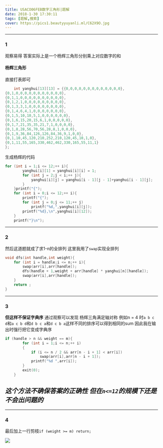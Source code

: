 ```yaml
---
title: USACO06FEB数字三角形|题解
date: 2018-1-30 17:30:11
tags: [题解,搜索]
cover: https://pics1.beautyyuyanli.ml/C62X9O.jpg
---
```




***

### 1

观察易得 答案实际上是一个杨辉三角形分别乘上对应数字的和
#### 杨辉三角形 
直接打表即可
```c++
	int yanghui[13][13] = {{0,0,0,0,0,0,0,0,0,0,0,0,0},
{0,1,0,0,0,0,0,0,0,0,0,0,0},
{0,1,1,0,0,0,0,0,0,0,0,0,0},
{0,1,2,1,0,0,0,0,0,0,0,0,0},
{0,1,3,3,1,0,0,0,0,0,0,0,0},
{0,1,4,6,4,1,0,0,0,0,0,0,0},
{0,1,5,10,10,5,1,0,0,0,0,0,0},
{0,1,6,15,20,15,6,1,0,0,0,0,0},
{0,1,7,21,35,35,21,7,1,0,0,0,0},
{0,1,8,28,56,70,56,28,8,1,0,0,0},
{0,1,9,36,84,126,126,84,36,9,1,0,0},
{0,1,10,45,120,210,252,210,120,45,10,1,0},
{0,1,11,55,165,330,462,462,330,165,55,11,1}
};
```

生成杨辉的代码

```c++
for (int i = 1;i <= 12;++ i){
        yanghui[i][1] = yanghui[i][i] = 1;
        for (int j = 2;j < i;++ j){
            yanghui[i][j] = yanghui[i - 1][j - 1]+yanghui[i - 1][j];
        }
    }printf("{");
    for (int i = 0;i <= 12;++ i){
        printf("{");
        for (int j = 0;j <= 11;++ j)
            printf("%d,",yanghui[i][j]);
        printf("%d},\n",yanghui[i][12]);
    }
    printf("}\n");
```
***

### 2

然后这道题就成了求1-n的全排列
这里我用了`swap`实现全排列
```c++
void dfs(int handle,int weight){
	for (int i = handle;i <= n;++ i){
		swap(arr[i],arr[handle]);
		dfs(handle + 1,weight + arr[handle] * yanghui[n][handle]);
		swap(arr[i],arr[handle]);
	}
	return ;
}
```
---
### 3

**但这样不保证字典序**
通过观察可以发现 杨辉三角满足轴对称
例如n = 4 时`a b c d`和`a c b d`和`d b c a`和`d c b a`这样不同的排序可以得到相同的sum
因此我在输出时强行把它变成字典序
```c++
if (handle > n && weight == m){
		for (int i = 1;i <= n;++ i)
		{
			if (i <= n / 2 && arr[n - i + 1] < arr[i])
				swap(arr[i],arr[n - i + 1]);
			printf("%d ",arr[i]);
		}
		exit(0);
	}
```


***这个方法不确保答案的正确性 但在`n<=12`的规模下还是不会出问题的***
---
***

### 4

最后加上一行剪枝`if (weight >= m) return;`

![](https://pics1.beautyyuyanli.ml/C62X9O.jpg)